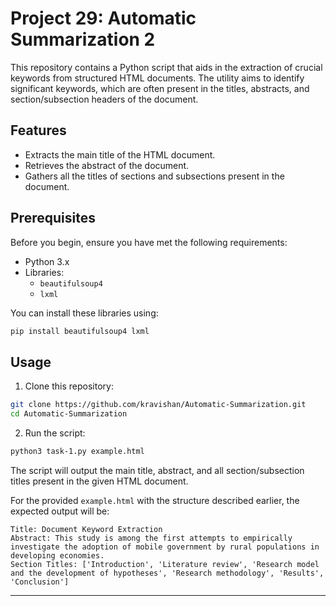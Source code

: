 # Project 29: Automatic Summarization 2

This repository contains a Python script that aids in the extraction of crucial keywords from structured HTML documents. The utility aims to identify significant keywords, which are often present in the titles, abstracts, and section/subsection headers of the document.

## Features

- Extracts the main title of the HTML document.
- Retrieves the abstract of the document.
- Gathers all the titles of sections and subsections present in the document.

## Prerequisites

Before you begin, ensure you have met the following requirements:

- Python 3.x
- Libraries: 
  - `beautifulsoup4`
  - `lxml`

You can install these libraries using:

```bash
pip install beautifulsoup4 lxml
```

## Usage

1. Clone this repository:
```bash
git clone https://github.com/kravishan/Automatic-Summarization.git
cd Automatic-Summarization
```

2. Run the script:
```bash
python3 task-1.py example.html
```

The script will output the main title, abstract, and all section/subsection titles present in the given HTML document.

For the provided `example.html` with the structure described earlier, the expected output will be:

   ```plaintext
   Title: Document Keyword Extraction
   Abstract: This study is among the first attempts to empirically investigate the adoption of mobile government by rural populations in developing economies.
   Section Titles: ['Introduction', 'Literature review', 'Research model and the development of hypotheses', 'Research methodology', 'Results', 'Conclusion']
   ```

---



   

